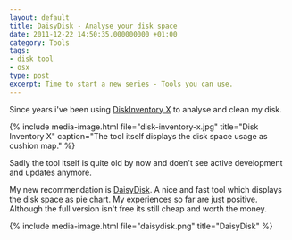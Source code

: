 ```yaml
---
layout: default
title: DaisyDisk - Analyse your disk space
date: 2011-12-22 14:50:35.000000000 +01:00
category: Tools
tags:
- disk tool
- osx
type: post
excerpt: Time to start a new series - Tools you can use.
---
```


Since years i've been using <a title="Disk Inventory X" href="https://www.derlien.com/" target="_blank">DiskInventory X</a> to analyse and clean my disk.

{% include media-image.html file="disk-inventory-x.jpg" title="Disk Inventory X" caption="The tool itself displays the disk space usage as cushion map." %}

Sadly the tool itself is quite old by now and doen't see active development and updates anymore.

My new recommendation is <a title="DaisyDisk" href="https://daisydiskapp.com/" target="_blank">DaisyDisk</a>. A nice and fast tool which displays the disk space as pie chart. My experiences so far are just positive. Although the full version isn't free its still cheap and worth the money.

{% include media-image.html file="daisydisk.png" title="DaisyDisk" %}

